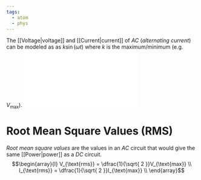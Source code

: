 ```yaml
---
tags:
  - atom
  - phys
---
```

The [[Voltage|voltage]] and [[Current|current]] of *AC* (*alternating current*) can be modeled as as $k\sin \left( \omega t \right)$ where $k$ is the maximum/minimum (e.g. $V_{\text{max}}$).
![550|center](alternating-current.excalidraw.md)
# Root Mean Square Values (RMS)
*Root mean square values* are the values in an *AC* circuit that would give the same [[Power|power]] as a *DC* circuit.
$$\begin{array}{l}
	V_{\text{rms}} = \dfrac{1}{\sqrt{ 2 }}V_{\text{max}} \\
	I_{\text{rms}} = \dfrac{1}{\sqrt{ 2 }}I_{\text{max}} \\
\end{array}$$